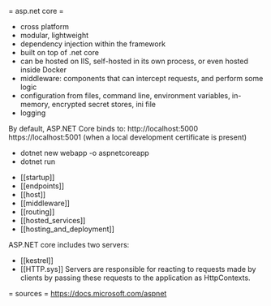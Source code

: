 = asp.net core =
- cross platform
- modular, lightweight
- dependency injection within the framework
- built on top of .net core
- can be hosted on IIS, self-hosted in its own process, or even hosted inside Docker
- middleware: components that can intercept requests, and perform some logic
- configuration from files, command line, environment variables, in-memory, encrypted secret stores, ini file
- logging

By default, ASP.NET Core binds to:
    http://localhost:5000
    https://localhost:5001 (when a local development certificate is present)

- dotnet new webapp -o aspnetcoreapp
- dotnet run

* [[startup]]
* [[endpoints]]
* [[host]]
* [[middleware]]
* [[routing]]
* [[hosted_services]]
* [[hosting_and_deployment]]

ASP.NET core includes two servers:
* [[kestrel]]
* [[HTTP.sys]]
Servers are responsible for reacting to requests made by clients by passing these requests to the application as HttpContexts.

= sources =
https://docs.microsoft.com/aspnet

